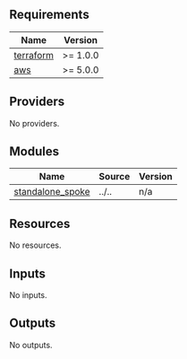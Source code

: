 <!-- BEGIN_TF_DOCS -->
## Requirements

| Name | Version |
|------|---------|
| <a name="requirement_terraform"></a> [terraform](#requirement\_terraform) | >= 1.0.0 |
| <a name="requirement_aws"></a> [aws](#requirement\_aws) | >= 5.0.0 |

## Providers

No providers.

## Modules

| Name | Source | Version |
|------|--------|---------|
| <a name="module_standalone_spoke"></a> [standalone\_spoke](#module\_standalone\_spoke) | ../.. | n/a |

## Resources

No resources.

## Inputs

No inputs.

## Outputs

No outputs.
<!-- END_TF_DOCS -->